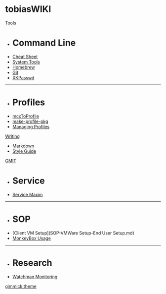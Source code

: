 # tobiasWIKI

[Tools]()

* # Command Line
* [Cheat Sheet](command-line-cheat-sheet.md)
* [System Tools](system-imaging.md)
* [Homebrew](homebrew.md)
* [Git](git.md)
* [XKPasswd](xkpasswd.md)
----
* # Profiles
* [mcxToProfile](using-mcxToProfile.md)
* [make-profile-pkg](using-make-profile-pkg.md)
* [Managing Profiles](managing-profiles.md)

[Writing]()

* [Markdown](markdown-starter-kit.md)
* [Style Guide](gmit-style-guide.md)

[GMIT]()

* # Service
* [Service Maxim](gmit-service-maxim.md)
----
* # SOP
* [Client VM Setup](SOP-VMWare Setup-End User Setup.md)
* [MonkeyBox Usage](SOP-MonkeyBox-usage.md)
----
* # Research
* [Watchman Monitoring](watchman-deployment-research.md)

[gimmick:theme](flatly)